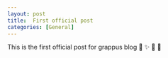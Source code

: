 ```yaml
---
layout: post
title:  First official post
categories: [General]
---
```



This is the first official post for grappus blog 🤙 ✨ 🎉 🍻
